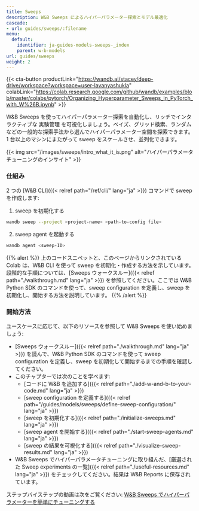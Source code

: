 ```yaml
---
title: Sweeps
description: W&B Sweeps によるハイパーパラメーター探索とモデル最適化
cascade:
- url: guides/sweeps/:filename
menu:
  default:
    identifier: ja-guides-models-sweeps-_index
    parent: w-b-models
url: guides/sweeps
weight: 2
---
```


{{< cta-button productLink="https://wandb.ai/stacey/deep-drive/workspace?workspace=user-lavanyashukla" colabLink="https://colab.research.google.com/github/wandb/examples/blob/master/colabs/pytorch/Organizing_Hyperparameter_Sweeps_in_PyTorch_with_W%26B.ipynb" >}}


W&B Sweeps を使ってハイパーパラメーター探索を自動化し、リッチでインタラクティブな 実験管理 を可視化しましょう。ベイズ、グリッド検索、ランダムなどの一般的な探索手法から選んでハイパーパラメーター空間を探索できます。1 台以上のマシンにまたがって sweep をスケールさせ、並列化できます。

{{< img src="/images/sweeps/intro_what_it_is.png" alt="ハイパーパラメータチューニングのインサイト" >}}

### 仕組み
2 つの [W&B CLI]({{< relref path="/ref/cli/" lang="ja" >}}) コマンドで sweep を作成します:

1. sweep を初期化する

```bash
wandb sweep --project <project-name> <path-to-config file>
```

2. sweep agent を起動する

```bash
wandb agent <sweep-ID>
```

{{% alert %}}
上のコードスニペットと、このページからリンクされている Colab は、W&B CLI を使って sweep を初期化・作成する方法を示しています。段階的な手順については、[Sweeps ウォークスルー]({{< relref path="./walkthrough.md" lang="ja" >}}) を参照してください。ここでは W&B Python SDK のコマンドを使って、sweep configuration を定義し、sweep を初期化し、開始する方法を説明しています。
{{% /alert %}}



### 開始方法

ユースケースに応じて、以下のリソースを参照して W&B Sweeps を使い始めましょう:

* [Sweeps ウォークスルー]({{< relref path="./walkthrough.md" lang="ja" >}}) を読んで、W&B Python SDK のコマンドを使って sweep configuration を定義し、sweep を初期化して開始するまでの手順を確認してください。
* このチャプターでは次のことを学べます:
  * [コードに W&B を追加する]({{< relref path="./add-w-and-b-to-your-code.md" lang="ja" >}})
  * [sweep configuration を定義する]({{< relref path="/guides/models/sweeps/define-sweep-configuration/" lang="ja" >}})
  * [sweep を初期化する]({{< relref path="./initialize-sweeps.md" lang="ja" >}})
  * [sweep agent を開始する]({{< relref path="./start-sweep-agents.md" lang="ja" >}})
  * [sweep の結果を可視化する]({{< relref path="./visualize-sweep-results.md" lang="ja" >}})
* W&B Sweeps でハイパーパラメータチューニングに取り組んだ、[厳選された Sweep experiments の一覧]({{< relref path="./useful-resources.md" lang="ja" >}}) をチェックしてください。結果は W&B Reports に保存されています。

ステップバイステップの動画は次をご覧ください: [W&B Sweeps でハイパーパラメーターを簡単にチューニングする](https://www.youtube.com/watch?v=9zrmUIlScdY\&ab_channel=Weights%26Biases)